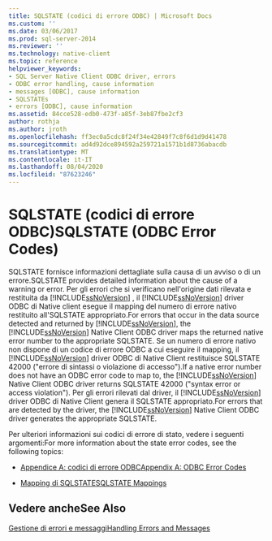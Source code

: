 ```yaml
---
title: SQLSTATE (codici di errore ODBC) | Microsoft Docs
ms.custom: ''
ms.date: 03/06/2017
ms.prod: sql-server-2014
ms.reviewer: ''
ms.technology: native-client
ms.topic: reference
helpviewer_keywords:
- SQL Server Native Client ODBC driver, errors
- ODBC error handling, cause information
- messages [ODBC], cause information
- SQLSTATEs
- errors [ODBC], cause information
ms.assetid: 84cce528-edb0-473f-a85f-3eb87fbe2cf3
author: rothja
ms.author: jroth
ms.openlocfilehash: ff3ec0a5cdc8f24f34e42849f7c8f6d1d9d41478
ms.sourcegitcommit: ad4d92dce894592a259721a1571b1d8736abacdb
ms.translationtype: MT
ms.contentlocale: it-IT
ms.lasthandoff: 08/04/2020
ms.locfileid: "87623246"
---
```

# <a name="sqlstate-odbc-error-codes"></a><span data-ttu-id="b7613-102">SQLSTATE (codici di errore ODBC)</span><span class="sxs-lookup"><span data-stu-id="b7613-102">SQLSTATE (ODBC Error Codes)</span></span>
  <span data-ttu-id="b7613-103">SQLSTATE fornisce informazioni dettagliate sulla causa di un avviso o di un errore.</span><span class="sxs-lookup"><span data-stu-id="b7613-103">SQLSTATE provides detailed information about the cause of a warning or error.</span></span> <span data-ttu-id="b7613-104">Per gli errori che si verificano nell'origine dati rilevata e restituita da [!INCLUDE[ssNoVersion](../../includes/ssnoversion-md.md)] , il [!INCLUDE[ssNoVersion](../../includes/ssnoversion-md.md)] driver ODBC di Native client esegue il mapping del numero di errore nativo restituito all'SQLSTATE appropriato.</span><span class="sxs-lookup"><span data-stu-id="b7613-104">For errors that occur in the data source detected and returned by [!INCLUDE[ssNoVersion](../../includes/ssnoversion-md.md)], the [!INCLUDE[ssNoVersion](../../includes/ssnoversion-md.md)] Native Client ODBC driver maps the returned native error number to the appropriate SQLSTATE.</span></span> <span data-ttu-id="b7613-105">Se un numero di errore nativo non dispone di un codice di errore ODBC a cui eseguire il mapping, il [!INCLUDE[ssNoVersion](../../includes/ssnoversion-md.md)] driver ODBC di Native Client restituisce SQLSTATE 42000 ("errore di sintassi o violazione di accesso").</span><span class="sxs-lookup"><span data-stu-id="b7613-105">If a native error number does not have an ODBC error code to map to, the [!INCLUDE[ssNoVersion](../../includes/ssnoversion-md.md)] Native Client ODBC driver returns SQLSTATE 42000 ("syntax error or access violation").</span></span> <span data-ttu-id="b7613-106">Per gli errori rilevati dal driver, il [!INCLUDE[ssNoVersion](../../includes/ssnoversion-md.md)] driver ODBC di Native Client genera il SQLSTATE appropriato.</span><span class="sxs-lookup"><span data-stu-id="b7613-106">For errors that are detected by the driver, the [!INCLUDE[ssNoVersion](../../includes/ssnoversion-md.md)] Native Client ODBC driver generates the appropriate SQLSTATE.</span></span>  
  
 <span data-ttu-id="b7613-107">Per ulteriori informazioni sui codici di errore di stato, vedere i seguenti argomenti:</span><span class="sxs-lookup"><span data-stu-id="b7613-107">For more information about the state error codes, see the following topics:</span></span>  
  
-   [<span data-ttu-id="b7613-108">Appendice A: codici di errore ODBC</span><span class="sxs-lookup"><span data-stu-id="b7613-108">Appendix A: ODBC Error Codes</span></span>](https://go.microsoft.com/fwlink/?LinkId=89356)  
  
-   [<span data-ttu-id="b7613-109">Mapping di SQLSTATE</span><span class="sxs-lookup"><span data-stu-id="b7613-109">SQLSTATE Mappings</span></span>](https://go.microsoft.com/fwlink/?LinkId=89355)  
  
## <a name="see-also"></a><span data-ttu-id="b7613-110">Vedere anche</span><span class="sxs-lookup"><span data-stu-id="b7613-110">See Also</span></span>  
 [<span data-ttu-id="b7613-111">Gestione di errori e messaggi</span><span class="sxs-lookup"><span data-stu-id="b7613-111">Handling Errors and Messages</span></span>](handling-errors-and-messages.md)  
  
  
